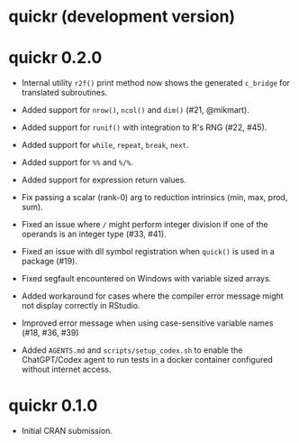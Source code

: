 # quickr (development version)

# quickr 0.2.0

- Internal utility `r2f()` print method now shows the generated `c_bridge`
  for translated subroutines.

- Added support for `nrow()`, `ncol()` and `dim()` (#21, @mikmart).

- Added support for `runif()` with integration to R's RNG (#22, #45).

- Added support for `while`, `repeat`, `break`, `next`.

- Added support for `%%` and `%/%`.

- Added support for expression return values.

- Fix passing a scalar (rank-0) arg to reduction intrinsics
  (min, max, prod, sum).

- Fixed an issue where `/` might perform integer division if one of the operands
  is an integer type (#33, #41).

- Fixed an issue with dll symbol registration when
  `quick()` is used in a package (#19).

- Fixed segfault encountered on Windows with variable sized arrays.

- Added workaround for cases where the compiler error message might not
  display correctly in RStudio.
  
- Improved error message when using case-sensitive variable names (#18, #36, #39)

- Added `AGENTS.md` and `scripts/setup_codex.sh` to enable the ChatGPT/Codex agent 
  to run tests in a docker container configured without internet access.
  

# quickr 0.1.0

* Initial CRAN submission.
